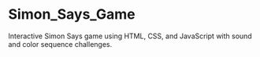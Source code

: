 # Simon_Says_Game
Interactive Simon Says game using HTML, CSS, and JavaScript with sound and color sequence challenges.
